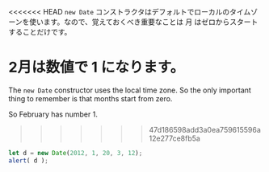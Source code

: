 <<<<<<< HEAD
`new Date` コンストラクタはデフォルトでローカルのタイムゾーンを使います。なので、覚えておくべき重要なことは 月 はゼロからスタートすることだけです。

2月は数値で 1 になります。
=======
The `new Date` constructor uses the local time zone. So the only important thing to remember is that months start from zero.

So February has number 1.
>>>>>>> 47d186598add3a0ea759615596a12e277ce8fb5a

```js run
let d = new Date(2012, 1, 20, 3, 12);
alert( d );
```
